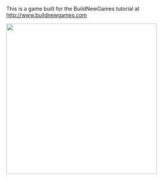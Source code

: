 This is a game built for the BuildNewGames tutorial at http://www.buildnewgames.com

<img src="http://i.imgur.com/Cb8CpLG.png?1" width='400'/>
